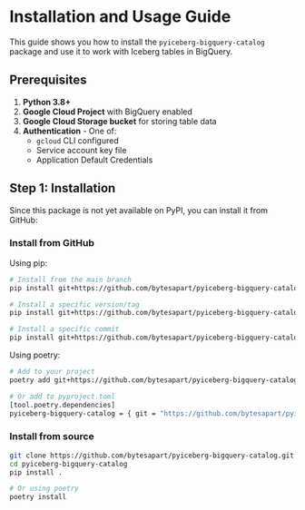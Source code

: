 # Installation and Usage Guide

This guide shows you how to install the `pyiceberg-bigquery-catalog` package and use it to work with Iceberg tables in BigQuery.

## Prerequisites

1. **Python 3.8+**
2. **Google Cloud Project** with BigQuery enabled
3. **Google Cloud Storage bucket** for storing table data
4. **Authentication** - One of:
   - `gcloud` CLI configured
   - Service account key file
   - Application Default Credentials

## Step 1: Installation

Since this package is not yet available on PyPI, you can install it from GitHub:

### Install from GitHub

Using pip:

```bash
# Install from the main branch
pip install git+https://github.com/bytesapart/pyiceberg-bigquery-catalog.git

# Install a specific version/tag
pip install git+https://github.com/bytesapart/pyiceberg-bigquery-catalog.git@v0.1.0

# Install a specific commit
pip install git+https://github.com/bytesapart/pyiceberg-bigquery-catalog.git@abcdef123456
```

Using poetry:

```bash
# Add to your project
poetry add git+https://github.com/bytesapart/pyiceberg-bigquery-catalog.git

# Or add to pyproject.toml
[tool.poetry.dependencies]
pyiceberg-bigquery-catalog = { git = "https://github.com/bytesapart/pyiceberg-bigquery-catalog.git", branch = "main" }
```

### Install from source

```bash
git clone https://github.com/bytesapart/pyiceberg-bigquery-catalog.git
cd pyiceberg-bigquery-catalog
pip install .

# Or using poetry
poetry install
```
